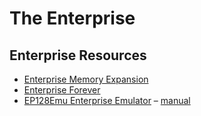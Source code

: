 # The Enterprise


## Enterprise Resources

* [Enterprise Memory Expansion](http://www.retrohq.co.uk/enterprise-memory-expansion)
* [Enterprise Forever](https://wiki.enterpriseforever.com/index.php?title=Main_Page)
* [EP128Emu Enterprise Emulator](http://ep128emu.sourceforge.net/) – [manual](https://wiki.enterpriseforever.com/index.php?title=EP128Emu_manual)